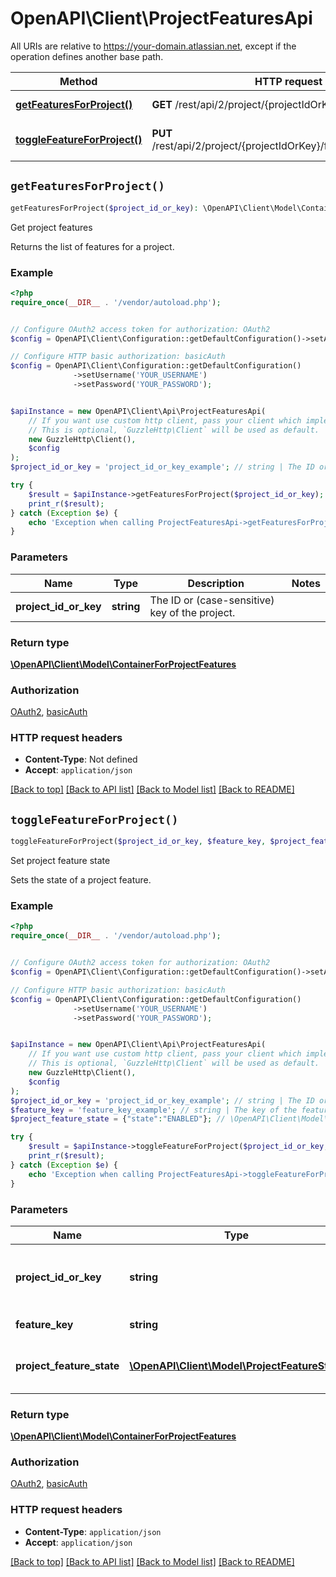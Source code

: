 # OpenAPI\Client\ProjectFeaturesApi

All URIs are relative to https://your-domain.atlassian.net, except if the operation defines another base path.

| Method | HTTP request | Description |
| ------------- | ------------- | ------------- |
| [**getFeaturesForProject()**](ProjectFeaturesApi.md#getFeaturesForProject) | **GET** /rest/api/2/project/{projectIdOrKey}/features | Get project features |
| [**toggleFeatureForProject()**](ProjectFeaturesApi.md#toggleFeatureForProject) | **PUT** /rest/api/2/project/{projectIdOrKey}/features/{featureKey} | Set project feature state |


## `getFeaturesForProject()`

```php
getFeaturesForProject($project_id_or_key): \OpenAPI\Client\Model\ContainerForProjectFeatures
```

Get project features

Returns the list of features for a project.

### Example

```php
<?php
require_once(__DIR__ . '/vendor/autoload.php');


// Configure OAuth2 access token for authorization: OAuth2
$config = OpenAPI\Client\Configuration::getDefaultConfiguration()->setAccessToken('YOUR_ACCESS_TOKEN');

// Configure HTTP basic authorization: basicAuth
$config = OpenAPI\Client\Configuration::getDefaultConfiguration()
              ->setUsername('YOUR_USERNAME')
              ->setPassword('YOUR_PASSWORD');


$apiInstance = new OpenAPI\Client\Api\ProjectFeaturesApi(
    // If you want use custom http client, pass your client which implements `GuzzleHttp\ClientInterface`.
    // This is optional, `GuzzleHttp\Client` will be used as default.
    new GuzzleHttp\Client(),
    $config
);
$project_id_or_key = 'project_id_or_key_example'; // string | The ID or (case-sensitive) key of the project.

try {
    $result = $apiInstance->getFeaturesForProject($project_id_or_key);
    print_r($result);
} catch (Exception $e) {
    echo 'Exception when calling ProjectFeaturesApi->getFeaturesForProject: ', $e->getMessage(), PHP_EOL;
}
```

### Parameters

| Name | Type | Description  | Notes |
| ------------- | ------------- | ------------- | ------------- |
| **project_id_or_key** | **string**| The ID or (case-sensitive) key of the project. | |

### Return type

[**\OpenAPI\Client\Model\ContainerForProjectFeatures**](../Model/ContainerForProjectFeatures.md)

### Authorization

[OAuth2](../../README.md#OAuth2), [basicAuth](../../README.md#basicAuth)

### HTTP request headers

- **Content-Type**: Not defined
- **Accept**: `application/json`

[[Back to top]](#) [[Back to API list]](../../README.md#endpoints)
[[Back to Model list]](../../README.md#models)
[[Back to README]](../../README.md)

## `toggleFeatureForProject()`

```php
toggleFeatureForProject($project_id_or_key, $feature_key, $project_feature_state): \OpenAPI\Client\Model\ContainerForProjectFeatures
```

Set project feature state

Sets the state of a project feature.

### Example

```php
<?php
require_once(__DIR__ . '/vendor/autoload.php');


// Configure OAuth2 access token for authorization: OAuth2
$config = OpenAPI\Client\Configuration::getDefaultConfiguration()->setAccessToken('YOUR_ACCESS_TOKEN');

// Configure HTTP basic authorization: basicAuth
$config = OpenAPI\Client\Configuration::getDefaultConfiguration()
              ->setUsername('YOUR_USERNAME')
              ->setPassword('YOUR_PASSWORD');


$apiInstance = new OpenAPI\Client\Api\ProjectFeaturesApi(
    // If you want use custom http client, pass your client which implements `GuzzleHttp\ClientInterface`.
    // This is optional, `GuzzleHttp\Client` will be used as default.
    new GuzzleHttp\Client(),
    $config
);
$project_id_or_key = 'project_id_or_key_example'; // string | The ID or (case-sensitive) key of the project.
$feature_key = 'feature_key_example'; // string | The key of the feature.
$project_feature_state = {"state":"ENABLED"}; // \OpenAPI\Client\Model\ProjectFeatureState | Details of the feature state change.

try {
    $result = $apiInstance->toggleFeatureForProject($project_id_or_key, $feature_key, $project_feature_state);
    print_r($result);
} catch (Exception $e) {
    echo 'Exception when calling ProjectFeaturesApi->toggleFeatureForProject: ', $e->getMessage(), PHP_EOL;
}
```

### Parameters

| Name | Type | Description  | Notes |
| ------------- | ------------- | ------------- | ------------- |
| **project_id_or_key** | **string**| The ID or (case-sensitive) key of the project. | |
| **feature_key** | **string**| The key of the feature. | |
| **project_feature_state** | [**\OpenAPI\Client\Model\ProjectFeatureState**](../Model/ProjectFeatureState.md)| Details of the feature state change. | |

### Return type

[**\OpenAPI\Client\Model\ContainerForProjectFeatures**](../Model/ContainerForProjectFeatures.md)

### Authorization

[OAuth2](../../README.md#OAuth2), [basicAuth](../../README.md#basicAuth)

### HTTP request headers

- **Content-Type**: `application/json`
- **Accept**: `application/json`

[[Back to top]](#) [[Back to API list]](../../README.md#endpoints)
[[Back to Model list]](../../README.md#models)
[[Back to README]](../../README.md)

